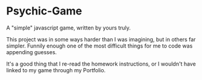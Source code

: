 # Psychic-Game

A "simple" javascript game, written by yours truly.

This project was in some ways harder than I was imagining, but in others far simpler. Funnily enough one of the most difficult things for me to code was appending guesses.

It's a good thing that I re-read the homework instructions, or I wouldn't have linked to my game through my Portfolio.
